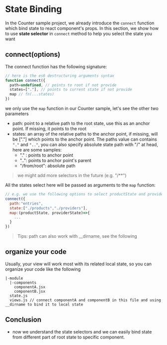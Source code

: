 # State Binding
In the Counter sample project, we already introduce the ```connect```
function which bind state to react component's props. In this section,
we show how to use **state selector** in ```connect``` method to help
you select the state you want

## connect(options)
The connect function has the following signature:
```javascript
// here is the es6 destructuring arguments syntax
function connect({
  path=undefined, // points to root if not provide
  states=["."], // points to current state if not provide
  map // fn(...states)
})
```
we only use the ```map``` function in our Counter sample, let's 
see the other two parameters
* path: point to a relative path to the root state, use this as an anchor point. If
missing, it points to the root 
* states: an array of the relative paths to the anchor point, if missing, will be ["."] which points to the anchor point. The paths
 value can contains ```"."``` and ```".."```, you can also specify absolute state path with "/" at head, here are some samples:
    * "." : points to anchor point
    * "..": points to anchor point's parent
    * "/from/root": absolute path 

> we might add more selectors in the future (e.g. "/**")

All the states select here will be passed as arguments to the ```map``` function:
```javascript
// e.g. we use the following options to select productState and providerState 
connect({
  path:"entries",
  state:["./products","./providers"],
  map:(productState, providerState)=>{
    ...
  }
})
```

> Tips: path can also work with __dirname, see the following

## organize your code
Usually, your view will work most with its related local state, so you
can organize your code like the following

```
|-module
  |-components
    componentA.jsx  
    componentB.jsx  
  state.js
  views.js // connect componentA and componentB in this file and using __dirname to bind it to local state
```

## Conclusion
* now we understand the state selectors and we can easily bind state from 
different part of root state to specific component. 